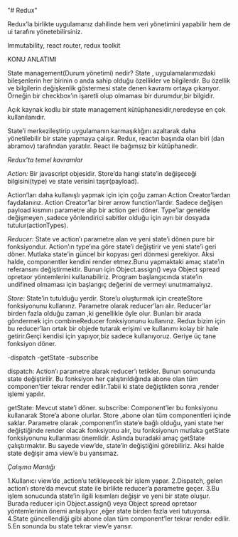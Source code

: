 "# Redux"

Redux’la birlikte uygulamanız dahilinde hem veri yönetimini yapabilir hem de ui tarafını yönetebilirsiniz.

Immutability, react router, redux toolkit

KONU ANLATIMI

State management(Durum yönetimi) nedir?
State , uygulamalarımızdaki bileşenlerin her birinin o anda sahip olduğu özellikler ve bilgilerdir. Bu özellik ve bilgilerin değişkenlik göstermesi state denen kavramı ortaya çıkarıyor. Örneğin bir checkbox’ın işaretli olup olmaması bir durumdur,bir bilgidir.

Açık kaynak kodlu bir state management kütüphanesidir,neredeyse en çok kullanılanıdır.

State’i merkezileştirip uygulamanın karmaşıklığını azaltarak daha yönetilebilir bir state yapmaya çalışır. Redux, reactın başında olan biri (dan abramov) tarafından yaratılır. React ile bağımsız bir kütüphanedir.

_Redux’ta temel kavramlar_

_Action:_ Bir javascript objesidir. Store’da hangi state’in değişeceği bilgisini(type) ve state verisini taşır(payload).

Action’ları daha kullanışlı yapmak için için çoğu zaman Action Creator’lardan faydalanırız. Action Creator’lar birer arrow function’lardır. Sadece değişen payload kısmını parametre alıp bir action geri döner. Type’lar genelde değişmeyen ,sadece yönlendirici sabitler olduğu için ayrı bir dosyada tutulur(actionTypes).

_Reducer:_ State ve action’ı parametre alan ve yeni state’i dönen pure bir fonksiyondur. Action’ın type’ına göre state’i değiştirir ve yeni state’i geri döner. Mutlaka state’in güncel bir kopyası geri dönmesi gerekiyor. Aksi halde, componentler kendini render etmez.Bunu yapmaktaki amaç state’in referansını değiştirmektir. Bunun için Object.assign() veya Object spread opretaor yöntemlerini kullanabiliriz. Program başlangıcında state’in undifined olmaması için başlangıç değerini de vermeyi unutmamalıyız.

_Store:_ State’in tutulduğu yerdir. Store’u oluşturmak için createStore fonksiyonunu kullanırız. Parametre olarak reducer’ları alır. Reducer’lar birden fazla olduğu zaman ,ki genellikle öyle olur. Bunları bir arada göndermek için combineReducer fonksiyonunu kullanırız. Redux bizim için bu reducer’ları ortak bir objede tutarak erişimi ve kullanımı kolay bir hale getirir.Gerçi kendisi için yapıyor,biz sadece kullanıyoruz.
Geriye üç tane fonksiyon döner.

-dispatch
-getState
-subscribe

dispatch: Action’ı parametre alarak reducer’ı tetikler. Bunun sonucunda state değiştirilir. Bu fonksiyon her çalıştırıldığında abone olan tüm componen’tler tekrar render edilir.Tabii ki state değiştikten sonra ,render işlemi yapılır.

getState: Mevcut state’i döner.
subscribe: Component’ler bu fonksiyonu kullanarak Store’a abone olurlar. Store ,abone olan tüm componentleri içinde saklar. Parametre olarak ,component’in state’e bağlı olduğu, yani state her değiştiğinde render olacak fonksiyonu alır, bu fonksiyonun mutlaka getState fonksiyonunu kullanması önemlidir. Aslında buradaki amaç getState çalıştırmaktır. Bu sayede view’de, state’in değiştiğini görebiliriz. Aksi halde state değişir ama view’e bu yansımaz.

_Çalışma Mantığı_

1.Kullanıcı view’de ,action’u tetikleyecek bir işlem yapar.
2.Dispatch, gelen action’ı store’da mevcut state ile birlikte reducer’a parametre geçer.
3.Bu işlem sonucunda state’in ilgili kısımları değişir ve yeni bir state oluşur. Burada reducer için Object.assign() veya Object spread opretaor yöntemlerinin önemi anlaşılıyor ,eğer state birden fazla veri tutuyorsa.
4.State güncellendiği gibi abone olan tüm component’ler tekrar render edilir.
5.En sonunda bu state tekrar view’e yansır.
